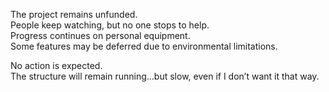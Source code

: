 The project remains unfunded.  
People keep watching, but no one stops to help.  
Progress continues on personal equipment.  
Some features may be deferred due to environmental limitations.

No action is expected.  
The structure will remain running…but slow, even if I don’t want it that way.
